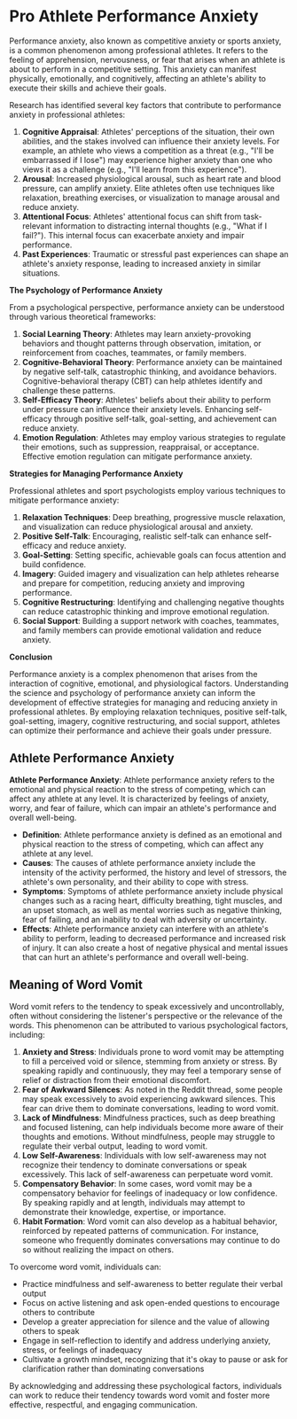 # Pro Athlete Performance Anxiety

Performance anxiety, also known as competitive anxiety or sports anxiety, is a common phenomenon among professional athletes. It refers to the feeling of apprehension, nervousness, or fear that arises when an athlete is about to perform in a competitive setting. This anxiety can manifest physically, emotionally, and cognitively, affecting an athlete's ability to execute their skills and achieve their goals.

Research has identified several key factors that contribute to performance anxiety in professional athletes:

1. **Cognitive Appraisal**: Athletes' perceptions of the situation, their own abilities, and the stakes involved can influence their anxiety levels. For example, an athlete who views a competition as a threat (e.g., "I'll be embarrassed if I lose") may experience higher anxiety than one who views it as a challenge (e.g., "I'll learn from this experience").
2. **Arousal**: Increased physiological arousal, such as heart rate and blood pressure, can amplify anxiety. Elite athletes often use techniques like relaxation, breathing exercises, or visualization to manage arousal and reduce anxiety.
3. **Attentional Focus**: Athletes' attentional focus can shift from task-relevant information to distracting internal thoughts (e.g., "What if I fail?"). This internal focus can exacerbate anxiety and impair performance.
4. **Past Experiences**: Traumatic or stressful past experiences can shape an athlete's anxiety response, leading to increased anxiety in similar situations.

**The Psychology of Performance Anxiety**

From a psychological perspective, performance anxiety can be understood through various theoretical frameworks:

1. **Social Learning Theory**: Athletes may learn anxiety-provoking behaviors and thought patterns through observation, imitation, or reinforcement from coaches, teammates, or family members.
2. **Cognitive-Behavioral Theory**: Performance anxiety can be maintained by negative self-talk, catastrophic thinking, and avoidance behaviors. Cognitive-behavioral therapy (CBT) can help athletes identify and challenge these patterns.
3. **Self-Efficacy Theory**: Athletes' beliefs about their ability to perform under pressure can influence their anxiety levels. Enhancing self-efficacy through positive self-talk, goal-setting, and achievement can reduce anxiety.
4. **Emotion Regulation**: Athletes may employ various strategies to regulate their emotions, such as suppression, reappraisal, or acceptance. Effective emotion regulation can mitigate performance anxiety.

**Strategies for Managing Performance Anxiety**

Professional athletes and sport psychologists employ various techniques to mitigate performance anxiety:

1. **Relaxation Techniques**: Deep breathing, progressive muscle relaxation, and visualization can reduce physiological arousal and anxiety.
2. **Positive Self-Talk**: Encouraging, realistic self-talk can enhance self-efficacy and reduce anxiety.
3. **Goal-Setting**: Setting specific, achievable goals can focus attention and build confidence.
4. **Imagery**: Guided imagery and visualization can help athletes rehearse and prepare for competition, reducing anxiety and improving performance.
5. **Cognitive Restructuring**: Identifying and challenging negative thoughts can reduce catastrophic thinking and improve emotional regulation.
6. **Social Support**: Building a support network with coaches, teammates, and family members can provide emotional validation and reduce anxiety.

**Conclusion**

Performance anxiety is a complex phenomenon that arises from the interaction of cognitive, emotional, and physiological factors. Understanding the science and psychology of performance anxiety can inform the development of effective strategies for managing and reducing anxiety in professional athletes. By employing relaxation techniques, positive self-talk, goal-setting, imagery, cognitive restructuring, and social support, athletes can optimize their performance and achieve their goals under pressure.

## Athlete Performance Anxiety

**Athlete Performance Anxiety**: Athlete performance anxiety refers to the emotional and physical reaction to the stress of competing, which can affect any athlete at any level. It is characterized by feelings of anxiety, worry, and fear of failure, which can impair an athlete's performance and overall well-being.

* **Definition**: Athlete performance anxiety is defined as an emotional and physical reaction to the stress of competing, which can affect any athlete at any level.
* **Causes**: The causes of athlete performance anxiety include the intensity of the activity performed, the history and level of stressors, the athlete's own personality, and their ability to cope with stress.
* **Symptoms**: Symptoms of athlete performance anxiety include physical changes such as a racing heart, difficulty breathing, tight muscles, and an upset stomach, as well as mental worries such as negative thinking, fear of failing, and an inability to deal with adversity or uncertainty.
* **Effects**: Athlete performance anxiety can interfere with an athlete's ability to perform, leading to decreased performance and increased risk of injury. It can also create a host of negative physical and mental issues that can hurt an athlete's performance and overall well-being.

## Meaning of Word Vomit

Word vomit refers to the tendency to speak excessively and uncontrollably, often without considering the listener's perspective or the relevance of the words. This phenomenon can be attributed to various psychological factors, including:

1. **Anxiety and Stress**: Individuals prone to word vomit may be attempting to fill a perceived void or silence, stemming from anxiety or stress. By speaking rapidly and continuously, they may feel a temporary sense of relief or distraction from their emotional discomfort.
2. **Fear of Awkward Silences**: As noted in the Reddit thread, some people may speak excessively to avoid experiencing awkward silences. This fear can drive them to dominate conversations, leading to word vomit.
3. **Lack of Mindfulness**: Mindfulness practices, such as deep breathing and focused listening, can help individuals become more aware of their thoughts and emotions. Without mindfulness, people may struggle to regulate their verbal output, leading to word vomit.
4. **Low Self-Awareness**: Individuals with low self-awareness may not recognize their tendency to dominate conversations or speak excessively. This lack of self-awareness can perpetuate word vomit.
5. **Compensatory Behavior**: In some cases, word vomit may be a compensatory behavior for feelings of inadequacy or low confidence. By speaking rapidly and at length, individuals may attempt to demonstrate their knowledge, expertise, or importance.
6. **Habit Formation**: Word vomit can also develop as a habitual behavior, reinforced by repeated patterns of communication. For instance, someone who frequently dominates conversations may continue to do so without realizing the impact on others.

To overcome word vomit, individuals can:

* Practice mindfulness and self-awareness to better regulate their verbal output
* Focus on active listening and ask open-ended questions to encourage others to contribute
* Develop a greater appreciation for silence and the value of allowing others to speak
* Engage in self-reflection to identify and address underlying anxiety, stress, or feelings of inadequacy
* Cultivate a growth mindset, recognizing that it's okay to pause or ask for clarification rather than dominating conversations

By acknowledging and addressing these psychological factors, individuals can work to reduce their tendency towards word vomit and foster more effective, respectful, and engaging communication.